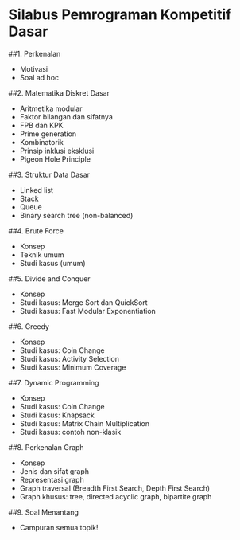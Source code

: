 # Silabus Pemrograman Kompetitif Dasar

##1. Perkenalan

  * Motivasi
  * Soal ad hoc

##2. Matematika Diskret Dasar
  
  * Aritmetika modular
  * Faktor bilangan dan sifatnya
  * FPB dan KPK
  * Prime generation
  * Kombinatorik
  * Prinsip inklusi eksklusi
  * Pigeon Hole Principle

##3. Struktur Data Dasar
  
  * Linked list
  * Stack
  * Queue
  * Binary search tree (non-balanced)

##4. Brute Force

  * Konsep
  * Teknik umum
  * Studi kasus (umum)

##5. Divide and Conquer

  * Konsep
  * Studi kasus: Merge Sort dan QuickSort
  * Studi kasus: Fast Modular Exponentiation

##6. Greedy
  
  * Konsep
  * Studi kasus: Coin Change
  * Studi kasus: Activity Selection
  * Studi kasus: Minimum Coverage

##7. Dynamic Programming
  
  * Konsep
  * Studi kasus: Coin Change
  * Studi kasus: Knapsack
  * Studi kasus: Matrix Chain Multiplication
  * Studi kasus: contoh non-klasik

##8. Perkenalan Graph
  
  * Konsep
  * Jenis dan sifat graph
  * Representasi graph
  * Graph traversal (Breadth First Search, Depth First Search)
  * Graph khusus: tree, directed acyclic graph, bipartite graph

##9. Soal Menantang

  * Campuran semua topik!
